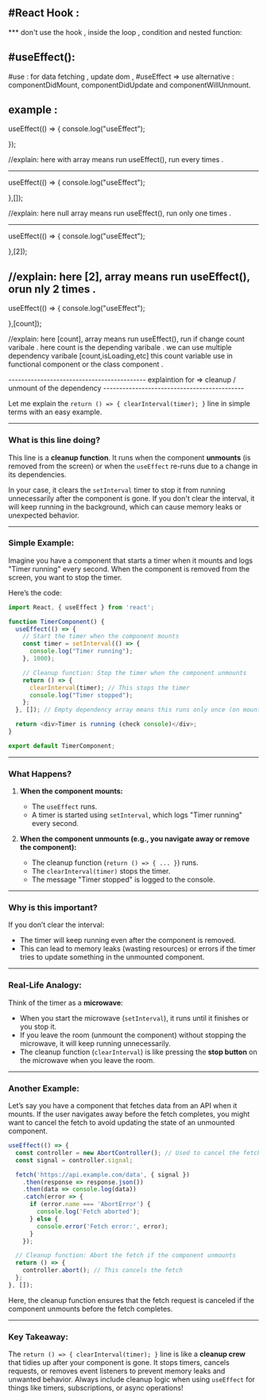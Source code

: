 #React Hook : 
----------------
*** don't use the hook , inside the loop , condition and nested function:  

#useEffect(): 
----------------
#use : for data fetching , update dom , 
#useEffect => use alternative : componentDidMount, componentDidUpdate and componentWillUnmount. 


example : 
-----------
useEffect(() => {
console.log("useEffect");

}); 

//explain: 
here with array means run useEffect(), run every times . 

-------------------------------------

useEffect(() => {
console.log("useEffect");

},[]); 

//explain: 
here null array means run useEffect(), run only one times . 

-------------------------------------
useEffect(() => {
console.log("useEffect");

},[2]); 

//explain: 
here [2], array means run useEffect(), orun nly 2 times . 
--------------------------------------
useEffect(() => {
console.log("useEffect");

},[count]); 

//explain: 
here [count], array means run useEffect(), run if change count varibale . 
here count is the depending varibale . we can use multiple dependency 
varibale [count,isLoading,etc]
this count variable use in functional component or the class component  . 

------------------------------------------- explaintion for => cleanup / unmount of the dependency --------------------------------------------

Let me explain the `return () => { clearInterval(timer); }` line in simple terms with an easy example.

---

### What is this line doing?
This line is a **cleanup function**. It runs when the component **unmounts** (is removed from the screen) or when the `useEffect` re-runs due to a change in its dependencies.

In your case, it clears the `setInterval` timer to stop it from running unnecessarily after the component is gone. If you don't clear the interval, it will keep running in the background, which can cause memory leaks or unexpected behavior.

---

### Simple Example:
Imagine you have a component that starts a timer when it mounts and logs "Timer running" every second. When the component is removed from the screen, you want to stop the timer.

Here’s the code:

```javascript
import React, { useEffect } from 'react';

function TimerComponent() {
  useEffect(() => {
    // Start the timer when the component mounts
    const timer = setInterval(() => {
      console.log("Timer running");
    }, 1000);

    // Cleanup function: Stop the timer when the component unmounts
    return () => {
      clearInterval(timer); // This stops the timer
      console.log("Timer stopped");
    };
  }, []); // Empty dependency array means this runs only once (on mount)

  return <div>Timer is running (check console)</div>;
}

export default TimerComponent;
```

---

### What Happens?
1. **When the component mounts:**
   - The `useEffect` runs.
   - A timer is started using `setInterval`, which logs "Timer running" every second.

2. **When the component unmounts (e.g., you navigate away or remove the component):**
   - The cleanup function (`return () => { ... }`) runs.
   - The `clearInterval(timer)` stops the timer.
   - The message "Timer stopped" is logged to the console.

---

### Why is this important?
If you don’t clear the interval:
- The timer will keep running even after the component is removed.
- This can lead to memory leaks (wasting resources) or errors if the timer tries to update something in the unmounted component.

---

### Real-Life Analogy:
Think of the timer as a **microwave**:
- When you start the microwave (`setInterval`), it runs until it finishes or you stop it.
- If you leave the room (unmount the component) without stopping the microwave, it will keep running unnecessarily.
- The cleanup function (`clearInterval`) is like pressing the **stop button** on the microwave when you leave the room.

---

### Another Example:
Let’s say you have a component that fetches data from an API when it mounts. If the user navigates away before the fetch completes, you might want to cancel the fetch to avoid updating the state of an unmounted component.

```javascript
useEffect(() => {
  const controller = new AbortController(); // Used to cancel the fetch
  const signal = controller.signal;

  fetch('https://api.example.com/data', { signal })
    .then(response => response.json())
    .then(data => console.log(data))
    .catch(error => {
      if (error.name === 'AbortError') {
        console.log('Fetch aborted');
      } else {
        console.error('Fetch error:', error);
      }
    });

  // Cleanup function: Abort the fetch if the component unmounts
  return () => {
    controller.abort(); // This cancels the fetch
  };
}, []);
```

Here, the cleanup function ensures that the fetch request is canceled if the component unmounts before the fetch completes.

---

### Key Takeaway:
The `return () => { clearInterval(timer); }` line is like a **cleanup crew** that tidies up after your component is gone. It stops timers, cancels requests, or removes event listeners to prevent memory leaks and unwanted behavior. Always include cleanup logic when using `useEffect` for things like timers, subscriptions, or async operations!

